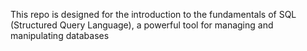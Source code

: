 This repo is designed for the introduction to the fundamentals of SQL (Structured Query Language), a powerful tool for managing and manipulating databases
